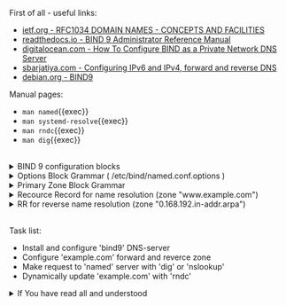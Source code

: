 First of all - useful links:

- [ietf.org - RFC1034 DOMAIN NAMES - CONCEPTS AND FACILITIES](https://datatracker.ietf.org/doc/html/rfc1034)
- [readthedocs.io - BIND 9 Administrator Reference Manual](https://bind9.readthedocs.io/en/stable/)
- [digitalocean.com - How To Configure BIND as a Private Network DNS Server](https://www.digitalocean.com/community/tutorials/how-to-configure-bind-as-a-private-network-dns-server-on-ubuntu-18-04)
- [sbarjatiya.com - Configuring IPv6 and IPv4, forward and reverse DNS](https://www.sbarjatiya.com/notes_wiki/index.php/Configuring_IPv6_and_IPv4,_forward_and_reverse_DNS)
- [debian.org - BIND9](https://wiki.debian.org/Bind9)

Manual pages:
- `man named`{{exec}}
- `man systemd-resolve`{{exec}}
- `man rndc`{{exec}}
- `man dig`{{exec}}
<br>
<details><summary>BIND 9 configuration blocks</summary>
<pre>
  <strong>acl</strong>      - Defines a named IP address matching list, for access control and other uses.
  <strong>controls</strong> - Declares control channels to be used by the rndc utility.
  <strong>dnssec-policy</strong> - Describes a DNSSEC key and signing policy for zones. See dnssec-policy for details.
  <strong>key</strong>      - Specifies key information for use in authentication and authorization using TSIG.
  <strong>logging</strong>  - Specifies what information the server logs and where the log messages are sent.
  <strong>masters</strong>  - Synonym for primaries.
  <strong>options</strong>  - Controls global server configuration options and sets defaults for other statements.
  <strong>parental-agents</strong> - Defines a named list of servers for inclusion in primary and secondary zones’ parental-agents lists.
  <strong>primaries</strong>  - Defines a named list of servers for inclusion in stub and secondary zones’ primaries or also-notify lists.
  <strong>server</strong>     - Sets certain configuration options on a per-server basis.
  <strong>statistics-channels</strong> - Declares communication channels to get access to named statistics.
  <strong>tls</strong>      - Specifies configuration information for a TLS connection, including a key-file, cert-file, ca-file, dhparam-file, remote-hostname, ciphers, protocols, prefer-server-ciphers, and session-tickets.
  <strong>http</strong>     - Specifies configuration information for an HTTP connection, including endpoints, listener-clients, and streams-per-connection.
  <strong>trust-anchors</strong>  - Defines DNSSEC trust anchors: if used with the initial-key or initial-ds keyword, trust anchors are kept up-to-date using RFC 5011 trust anchor maintenance;
  <strong>view</strong>     - Defines a view.
  <strong>zone</strong>     - Defines a zone.
</pre>
</details>
<details><summary>Options Block Grammar ( /etc/bind/named.conf.options )</summary>
<pre>
options {
	allow-new-zones &lt;boolean&gt;;
	allow-notify { &lt;address_match_element&gt;; ... };
	allow-query { &lt;address_match_element&gt;; ... };
	allow-query-cache { &lt;address_match_element&gt;; ... };
	allow-query-cache-on { &lt;address_match_element&gt;; ... };
	allow-query-on { &lt;address_match_element&gt;; ... };
	allow-recursion { &lt;address_match_element&gt;; ... };
	allow-recursion-on { &lt;address_match_element&gt;; ... };
	allow-transfer [ port &lt;integer&gt; ] [ transport &lt;string&gt; ] { &lt;address_match_element&gt;; ... };
	allow-update { &lt;address_match_element&gt;; ... };
	allow-update-forwarding { &lt;address_match_element&gt;; ... };
	also-notify [ port &lt;integer&gt; ]  { ( &lt;remote-servers&gt; | &lt;ipv4_address&gt; [ port &lt;integer&gt; ] | &lt;ipv6_address&gt; [ port &lt;integer&gt; ] ) [ key &lt;string&gt; ] [ tls &lt;string&gt; ]; ... };
	alt-transfer-source ( &lt;ipv4_address&gt; | * ); // deprecated
	alt-transfer-source-v6 ( &lt;ipv6_address&gt; | * ); // deprecated
	answer-cookie &lt;boolean&gt;;
	attach-cache &lt;string&gt;;
	auth-nxdomain &lt;boolean&gt;;
	auto-dnssec ( allow | maintain | off ); // deprecated
	automatic-interface-scan &lt;boolean&gt;;
	avoid-v4-udp-ports { &lt;portrange&gt;; ... }; // deprecated
	avoid-v6-udp-ports { &lt;portrange&gt;; ... }; // deprecated
	bindkeys-file &lt;quoted_string&gt;;
	blackhole { &lt;address_match_element&gt;; ... };
	catalog-zones { zone &lt;string&gt; [ default-primaries [ port &lt;integer&gt; ]  { ( &lt;remote-servers&gt; | &lt;ipv4_address&gt; [ port &lt;integer&gt; ] | &lt;ipv6_address&gt; [ port &lt;integer&gt; ] ) [ key &lt;string&gt; ] [ tls &lt;string&gt; ]; ... } ] [ zone-directory &lt;quoted_string&gt; ] [ in-memory &lt;boolean&gt; ] [ min-update-interval &lt;duration&gt; ]; ... };
	check-dup-records ( fail | warn | ignore );
	check-integrity &lt;boolean&gt;;
	check-mx ( fail | warn | ignore );
	check-mx-cname ( fail | warn | ignore );
	check-names ( primary | master | secondary | slave | response ) ( fail | warn | ignore ); // may occur multiple times
	check-sibling &lt;boolean&gt;;
	check-spf ( warn | ignore );
	check-srv-cname ( fail | warn | ignore );
	check-wildcard &lt;boolean&gt;;
	clients-per-query &lt;integer&gt;;
	cookie-algorithm ( aes | siphash24 );
	cookie-secret &lt;string&gt;; // may occur multiple times
	coresize ( default | unlimited | &lt;sizeval&gt; ); // deprecated
	datasize ( default | unlimited | &lt;sizeval&gt; ); // deprecated
	deny-answer-addresses { &lt;address_match_element&gt;; ... } [ except-from { &lt;string&gt;; ... } ];
	deny-answer-aliases { &lt;string&gt;; ... } [ except-from { &lt;string&gt;; ... } ];
	dialup ( notify | notify-passive | passive | refresh | &lt;boolean&gt; );
	directory &lt;quoted_string&gt;;
	disable-algorithms &lt;string&gt; { &lt;string&gt;; ... }; // may occur multiple times
	disable-ds-digests &lt;string&gt; { &lt;string&gt;; ... }; // may occur multiple times
	disable-empty-zone &lt;string&gt;; // may occur multiple times
	dns64 &lt;netprefix&gt; {
		break-dnssec &lt;boolean&gt;;
		clients { &lt;address_match_element&gt;; ... };
		exclude { &lt;address_match_element&gt;; ... };
		mapped { &lt;address_match_element&gt;; ... };
		recursive-only &lt;boolean&gt;;
		suffix &lt;ipv6_address&gt;;
	}; // may occur multiple times
	dns64-contact &lt;string&gt;;
	dns64-server &lt;string&gt;;
	dnskey-sig-validity &lt;integer&gt;;
	dnsrps-enable &lt;boolean&gt;;
	dnsrps-options { &lt;unspecified-text&gt; };
	dnssec-accept-expired &lt;boolean&gt;;
	dnssec-dnskey-kskonly &lt;boolean&gt;;
	dnssec-loadkeys-interval &lt;integer&gt;;
	dnssec-must-be-secure &lt;string&gt; &lt;boolean&gt;; // may occur multiple times
	dnssec-policy &lt;string&gt;;
	dnssec-secure-to-insecure &lt;boolean&gt;;
	dnssec-update-mode ( maintain | no-resign );
	dnssec-validation ( yes | no | auto );
	dnstap { ( all | auth | client | forwarder | resolver | update ) [ ( query | response ) ]; ... };
	dnstap-identity ( &lt;quoted_string&gt; | none | hostname );
	dnstap-output ( file | unix ) &lt;quoted_string&gt; [ size ( unlimited | &lt;size&gt; ) ] [ versions ( unlimited | &lt;integer&gt; ) ] [ suffix ( increment | timestamp ) ];
	dnstap-version ( &lt;quoted_string&gt; | none );
	dscp &lt;integer&gt;; // obsolete
	dual-stack-servers [ port &lt;integer&gt; ] { ( &lt;quoted_string&gt; [ port &lt;integer&gt; ] | &lt;ipv4_address&gt; [ port &lt;integer&gt; ] | &lt;ipv6_address&gt; [ port &lt;integer&gt; ] ); ... };
	dump-file &lt;quoted_string&gt;;
	edns-udp-size &lt;integer&gt;;
	empty-contact &lt;string&gt;;
	empty-server &lt;string&gt;;
	empty-zones-enable &lt;boolean&gt;;
	fetch-quota-params &lt;integer&gt; &lt;fixedpoint&gt; &lt;fixedpoint&gt; &lt;fixedpoint&gt;;
	fetches-per-server &lt;integer&gt; [ ( drop | fail ) ];
	fetches-per-zone &lt;integer&gt; [ ( drop | fail ) ];
	files ( default | unlimited | &lt;sizeval&gt; ); // deprecated
	flush-zones-on-shutdown &lt;boolean&gt;;
	forward ( first | only );
	forwarders [ port &lt;integer&gt; ]  { ( &lt;ipv4_address&gt; | &lt;ipv6_address&gt; ) [ port &lt;integer&gt; ]; ... };
	fstrm-set-buffer-hint &lt;integer&gt;;
	fstrm-set-flush-timeout &lt;integer&gt;;
	fstrm-set-input-queue-size &lt;integer&gt;;
	fstrm-set-output-notify-threshold &lt;integer&gt;;
	fstrm-set-output-queue-model ( mpsc | spsc );
	fstrm-set-output-queue-size &lt;integer&gt;;
	fstrm-set-reopen-interval &lt;duration&gt;;
	geoip-directory ( &lt;quoted_string&gt; | none );
	glue-cache &lt;boolean&gt;; // deprecated
	heartbeat-interval &lt;integer&gt;;
	hostname ( &lt;quoted_string&gt; | none );
	http-listener-clients &lt;integer&gt;;
	http-port &lt;integer&gt;;
	http-streams-per-connection &lt;integer&gt;;
	https-port &lt;integer&gt;;
	interface-interval &lt;duration&gt;;
	ipv4only-contact &lt;string&gt;;
	ipv4only-enable &lt;boolean&gt;;
	ipv4only-server &lt;string&gt;;
	ixfr-from-differences ( primary | master | secondary | slave | &lt;boolean&gt; );
	keep-response-order { &lt;address_match_element&gt;; ... };
	key-directory &lt;quoted_string&gt;;
	lame-ttl &lt;duration&gt;;
	listen-on [ port &lt;integer&gt; ] [ tls &lt;string&gt; ] [ http &lt;string&gt; ] { &lt;address_match_element&gt;; ... }; // may occur multiple times
	listen-on-v6 [ port &lt;integer&gt; ] [ tls &lt;string&gt; ] [ http &lt;string&gt; ] { &lt;address_match_element&gt;; ... }; // may occur multiple times
	lmdb-mapsize &lt;sizeval&gt;;
	lock-file ( &lt;quoted_string&gt; | none );
	managed-keys-directory &lt;quoted_string&gt;;
	masterfile-format ( raw | text );
	masterfile-style ( full | relative );
	match-mapped-addresses &lt;boolean&gt;;
	max-cache-size ( default | unlimited | &lt;sizeval&gt; | &lt;percentage&gt; );
	max-cache-ttl &lt;duration&gt;;
	max-clients-per-query &lt;integer&gt;;
	max-ixfr-ratio ( unlimited | &lt;percentage&gt; );
	max-journal-size ( default | unlimited | &lt;sizeval&gt; );
	max-ncache-ttl &lt;duration&gt;;
	max-records &lt;integer&gt;;
	max-recursion-depth &lt;integer&gt;;
	max-recursion-queries &lt;integer&gt;;
	max-refresh-time &lt;integer&gt;;
	max-retry-time &lt;integer&gt;;
	max-rsa-exponent-size &lt;integer&gt;;
	max-stale-ttl &lt;duration&gt;;
	max-transfer-idle-in &lt;integer&gt;;
	max-transfer-idle-out &lt;integer&gt;;
	max-transfer-time-in &lt;integer&gt;;
	max-transfer-time-out &lt;integer&gt;;
	max-udp-size &lt;integer&gt;;
	max-zone-ttl ( unlimited | &lt;duration&gt; );
	memstatistics &lt;boolean&gt;;
	memstatistics-file &lt;quoted_string&gt;;
	message-compression &lt;boolean&gt;;
	min-cache-ttl &lt;duration&gt;;
	min-ncache-ttl &lt;duration&gt;;
	min-refresh-time &lt;integer&gt;;
	min-retry-time &lt;integer&gt;;
	minimal-any &lt;boolean&gt;;
	minimal-responses ( no-auth | no-auth-recursive | &lt;boolean&gt; );
	multi-master &lt;boolean&gt;;
	new-zones-directory &lt;quoted_string&gt;;
	no-case-compress { &lt;address_match_element&gt;; ... };
	nocookie-udp-size &lt;integer&gt;;
	notify ( explicit | master-only | primary-only | &lt;boolean&gt; );
	notify-delay &lt;integer&gt;;
	notify-rate &lt;integer&gt;;
	notify-source ( &lt;ipv4_address&gt; | * );
	notify-source-v6 ( &lt;ipv6_address&gt; | * );
	notify-to-soa &lt;boolean&gt;;
	nsec3-test-zone &lt;boolean&gt;; // test only
	nta-lifetime &lt;duration&gt;;
	nta-recheck &lt;duration&gt;;
	nxdomain-redirect &lt;string&gt;;
	parental-source ( &lt;ipv4_address&gt; | * );
	parental-source-v6 ( &lt;ipv6_address&gt; | * );
	pid-file ( &lt;quoted_string&gt; | none );
	port &lt;integer&gt;;
	preferred-glue &lt;string&gt;;
	prefetch &lt;integer&gt; [ &lt;integer&gt; ];
	provide-ixfr &lt;boolean&gt;;
	qname-minimization ( strict | relaxed | disabled | off );
	query-source [ address ] ( &lt;ipv4_address&gt; | * );
	query-source-v6 [ address ] ( &lt;ipv6_address&gt; | * );
	querylog &lt;boolean&gt;;
	random-device ( &lt;quoted_string&gt; | none ); // obsolete
	rate-limit {
		all-per-second &lt;integer&gt;;
		errors-per-second &lt;integer&gt;;
		exempt-clients { &lt;address_match_element&gt;; ... };
		ipv4-prefix-length &lt;integer&gt;;
		ipv6-prefix-length &lt;integer&gt;;
		log-only &lt;boolean&gt;;
		max-table-size &lt;integer&gt;;
		min-table-size &lt;integer&gt;;
		nodata-per-second &lt;integer&gt;;
		nxdomains-per-second &lt;integer&gt;;
		qps-scale &lt;integer&gt;;
		referrals-per-second &lt;integer&gt;;
		responses-per-second &lt;integer&gt;;
		slip &lt;integer&gt;;
		window &lt;integer&gt;;
	};
	recursing-file &lt;quoted_string&gt;;
	recursion &lt;boolean&gt;;
	recursive-clients &lt;integer&gt;;
	request-expire &lt;boolean&gt;;
	request-ixfr &lt;boolean&gt;;
	request-nsid &lt;boolean&gt;;
	require-server-cookie &lt;boolean&gt;;
	reserved-sockets &lt;integer&gt;; // deprecated
	resolver-nonbackoff-tries &lt;integer&gt;;
	resolver-query-timeout &lt;integer&gt;;
	resolver-retry-interval &lt;integer&gt;;
	response-padding { &lt;address_match_element&gt;; ... } block-size &lt;integer&gt;;
	response-policy { zone &lt;string&gt; [ add-soa &lt;boolean&gt; ] [ log &lt;boolean&gt; ] [ max-policy-ttl &lt;duration&gt; ] [ min-update-interval &lt;duration&gt; ] [ policy ( cname | disabled | drop | given | no-op | nodata | nxdomain | passthru | tcp-only &lt;quoted_string&gt; ) ] [ recursive-only &lt;boolean&gt; ] [ nsip-enable &lt;boolean&gt; ] [ nsdname-enable &lt;boolean&gt; ]; ... } [ add-soa &lt;boolean&gt; ] [ break-dnssec &lt;boolean&gt; ] [ max-policy-ttl &lt;duration&gt; ] [ min-update-interval &lt;duration&gt; ] [ min-ns-dots &lt;integer&gt; ] [ nsip-wait-recurse &lt;boolean&gt; ] [ nsdname-wait-recurse &lt;boolean&gt; ] [ qname-wait-recurse &lt;boolean&gt; ] [ recursive-only &lt;boolean&gt; ] [ nsip-enable &lt;boolean&gt; ] [ nsdname-enable &lt;boolean&gt; ] [ dnsrps-enable &lt;boolean&gt; ] [ dnsrps-options { &lt;unspecified-text&gt; } ];
	reuseport &lt;boolean&gt;;
	root-delegation-only [ exclude { &lt;string&gt;; ... } ]; // deprecated
	root-key-sentinel &lt;boolean&gt;;
	rrset-order { [ class &lt;string&gt; ] [ type &lt;string&gt; ] [ name &lt;quoted_string&gt; ] &lt;string&gt; &lt;string&gt;; ... };
	secroots-file &lt;quoted_string&gt;;
	send-cookie &lt;boolean&gt;;
	serial-query-rate &lt;integer&gt;;
	serial-update-method ( date | increment | unixtime );
	server-id ( &lt;quoted_string&gt; | none | hostname );
	servfail-ttl &lt;duration&gt;;
	session-keyalg &lt;string&gt;;
	session-keyfile ( &lt;quoted_string&gt; | none );
	session-keyname &lt;string&gt;;
	sig-signing-nodes &lt;integer&gt;;
	sig-signing-signatures &lt;integer&gt;;
	sig-signing-type &lt;integer&gt;;
	sig-validity-interval &lt;integer&gt; [ &lt;integer&gt; ];
	sortlist { &lt;address_match_element&gt;; ... };
	stacksize ( default | unlimited | &lt;sizeval&gt; ); // deprecated
	stale-answer-client-timeout ( disabled | off | &lt;integer&gt; );
	stale-answer-enable &lt;boolean&gt;;
	stale-answer-ttl &lt;duration&gt;;
	stale-cache-enable &lt;boolean&gt;;
	stale-refresh-time &lt;duration&gt;;
	startup-notify-rate &lt;integer&gt;;
	statistics-file &lt;quoted_string&gt;;
	suppress-initial-notify &lt;boolean&gt;; // obsolete
	synth-from-dnssec &lt;boolean&gt;;
	tcp-advertised-timeout &lt;integer&gt;;
	tcp-clients &lt;integer&gt;;
	tcp-idle-timeout &lt;integer&gt;;
	tcp-initial-timeout &lt;integer&gt;;
	tcp-keepalive-timeout &lt;integer&gt;;
	tcp-listen-queue &lt;integer&gt;;
	tcp-receive-buffer &lt;integer&gt;;
	tcp-send-buffer &lt;integer&gt;;
	tkey-dhkey &lt;quoted_string&gt; &lt;integer&gt;;
	tkey-domain &lt;quoted_string&gt;;
	tkey-gssapi-credential &lt;quoted_string&gt;;
	tkey-gssapi-keytab &lt;quoted_string&gt;;
	tls-port &lt;integer&gt;;
	transfer-format ( many-answers | one-answer );
	transfer-message-size &lt;integer&gt;;
	transfer-source ( &lt;ipv4_address&gt; | * );
	transfer-source-v6 ( &lt;ipv6_address&gt; | * );
	transfers-in &lt;integer&gt;;
	transfers-out &lt;integer&gt;;
	transfers-per-ns &lt;integer&gt;;
	trust-anchor-telemetry &lt;boolean&gt;; // experimental
	try-tcp-refresh &lt;boolean&gt;;
	udp-receive-buffer &lt;integer&gt;;
	udp-send-buffer &lt;integer&gt;;
	update-check-ksk &lt;boolean&gt;;
	update-quota &lt;integer&gt;;
	use-alt-transfer-source &lt;boolean&gt;; // deprecated
	use-v4-udp-ports { &lt;portrange&gt;; ... }; // deprecated
	use-v6-udp-ports { &lt;portrange&gt;; ... }; // deprecated
	v6-bias &lt;integer&gt;;
	validate-except { &lt;string&gt;; ... };
	version ( &lt;quoted_string&gt; | none );
	zero-no-soa-ttl &lt;boolean&gt;;
	zero-no-soa-ttl-cache &lt;boolean&gt;;
	zone-statistics ( full | terse | none | &lt;boolean&gt; );
};
</pre>
</details>
<details><summary>Primary Zone Block Grammar</summary>
<pre>
zone &lt;string&gt; [ &lt;class&gt; ] {
	type primary;
	allow-query { &lt;address_match_element&gt;; ... };
	allow-query-on { &lt;address_match_element&gt;; ... };
	allow-transfer [ port &lt;integer&gt; ] [ transport &lt;string&gt; ] { &lt;address_match_element&gt;; ... };
	allow-update { &lt;address_match_element&gt;; ... };
	also-notify [ port &lt;integer&gt; ]  { ( &lt;remote-servers&gt; | &lt;ipv4_address&gt; [ port &lt;integer&gt; ] | &lt;ipv6_address&gt; [ port &lt;integer&gt; ] ) [ key &lt;string&gt; ] [ tls &lt;string&gt; ]; ... };
	alt-transfer-source ( &lt;ipv4_address&gt; | * ); // deprecated
	alt-transfer-source-v6 ( &lt;ipv6_address&gt; | * ); // deprecated
	auto-dnssec ( allow | maintain | off ); // deprecated
	check-dup-records ( fail | warn | ignore );
	check-integrity &lt;boolean&gt;;
	check-mx ( fail | warn | ignore );
	check-mx-cname ( fail | warn | ignore );
	check-names ( fail | warn | ignore );
	check-sibling &lt;boolean&gt;;
	check-spf ( warn | ignore );
	check-srv-cname ( fail | warn | ignore );
	check-wildcard &lt;boolean&gt;;
	database &lt;string&gt;;
	dialup ( notify | notify-passive | passive | refresh | &lt;boolean&gt; );
	dlz &lt;string&gt;;
	dnskey-sig-validity &lt;integer&gt;;
	dnssec-dnskey-kskonly &lt;boolean&gt;;
	dnssec-loadkeys-interval &lt;integer&gt;;
	dnssec-policy &lt;string&gt;;
	dnssec-secure-to-insecure &lt;boolean&gt;;
	dnssec-update-mode ( maintain | no-resign );
	file &lt;quoted_string&gt;;
	forward ( first | only );
	forwarders [ port &lt;integer&gt; ]  { ( &lt;ipv4_address&gt; | &lt;ipv6_address&gt; ) [ port &lt;integer&gt; ]; ... };
	inline-signing &lt;boolean&gt;;
	ixfr-from-differences &lt;boolean&gt;;
	journal &lt;quoted_string&gt;;
	key-directory &lt;quoted_string&gt;;
	masterfile-format ( raw | text );
	masterfile-style ( full | relative );
	max-ixfr-ratio ( unlimited | &lt;percentage&gt; );
	max-journal-size ( default | unlimited | &lt;sizeval&gt; );
	max-records &lt;integer&gt;;
	max-transfer-idle-out &lt;integer&gt;;
	max-transfer-time-out &lt;integer&gt;;
	max-zone-ttl ( unlimited | &lt;duration&gt; );
	notify ( explicit | master-only | primary-only | &lt;boolean&gt; );
	notify-delay &lt;integer&gt;;
	notify-source ( &lt;ipv4_address&gt; | * );
	notify-source-v6 ( &lt;ipv6_address&gt; | * );
	notify-to-soa &lt;boolean&gt;;
	nsec3-test-zone &lt;boolean&gt;; // test only
	parental-agents [ port &lt;integer&gt; ]  { ( &lt;remote-servers&gt; | &lt;ipv4_address&gt; [ port &lt;integer&gt; ] | &lt;ipv6_address&gt; [ port &lt;integer&gt; ] ) [ key &lt;string&gt; ] [ tls &lt;string&gt; ]; ... };
	parental-source ( &lt;ipv4_address&gt; | * );
	parental-source-v6 ( &lt;ipv6_address&gt; | * );
	serial-update-method ( date | increment | unixtime );
	sig-signing-nodes &lt;integer&gt;;
	sig-signing-signatures &lt;integer&gt;;
	sig-signing-type &lt;integer&gt;;
	sig-validity-interval &lt;integer&gt; [ &lt;integer&gt; ];
	update-check-ksk &lt;boolean&gt;;
	update-policy ( local | { ( deny | grant ) &lt;string&gt; ( 6to4-self | external | krb5-self | krb5-selfsub | krb5-subdomain | krb5-subdomain-self-rhs | ms-self | ms-selfsub | ms-subdomain | ms-subdomain-self-rhs | name | self | selfsub | selfwild | subdomain | tcp-self | wildcard | zonesub ) [ &lt;string&gt; ] &lt;rrtypelist&gt;; ... } );
	zero-no-soa-ttl &lt;boolean&gt;;
	zone-statistics ( full | terse | none | &lt;boolean&gt; );
};
</pre>
</details>
<details><summary>Recource Record for name resolution (zone "www.example.com")</summary>
<pre>
$TTL    3600
@       IN      SOA     www.example.com. root.example.com. (
                   2007010401           ; Serial
                         3600           ; Refresh [1h]
                          600           ; Retry   [10m]
                        86400           ; Expire  [1d]
                          600 )         ; Negative Cache TTL [1h]<br>
@       IN      NS      ns1.example.com.
@       IN      NS      ns2.example.com.
@       IN      MX      10 www.example.com.<br>
@       IN      AAAA    ::1
www     IN      A       192.168.0.1
ns1    	IN      A       192.168.0.2
ns2    	IN      A       192.168.0.3<br>
pop     IN      CNAME   www
mail    IN      CNAME   www
</pre>
</details>
<details><summary>RR for reverse name resolution (zone "0.168.192.in-addr.arpa")</summary>
<pre>
@       IN      SOA     www.example.com. root.example.com. (
                   2007010401           ; Serial
                         3600           ; Refresh [1h]
                          600           ; Retry   [10m]
                        86400           ; Expire  [1d]
                          600 )         ; Negative Cache TTL [1h]<br>
@       IN      NS      www.example.com.<br>
1       IN      PTR     www.example.com.
2       IN      PTR     ns1.example.com.
3	IN	PTR	ns2.example.com.
</pre>
</details>
<br>

Task list:
- Install and configure 'bind9' DNS-server
- Configure 'example.com' forward and reverce zone
- Make request to 'named' server with 'dig' or 'nslookup'
- Dynamically update 'example.com' with 'rndc'

<details><summary>If You have read all and understood</summary>
<pre>
`touch IReadAllAndUndnderstood`{{exec}}
</pre>
